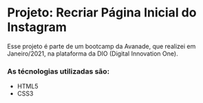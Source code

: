 # Projeto: Recriar Página Inicial do Instagram

Esse projeto é parte de um bootcamp da Avanade, que realizei em Janeiro/2021, na plataforma da DIO (Digital Innovation One). 

### As técnologias utilizadas são:
 - HTML5
 - CSS3